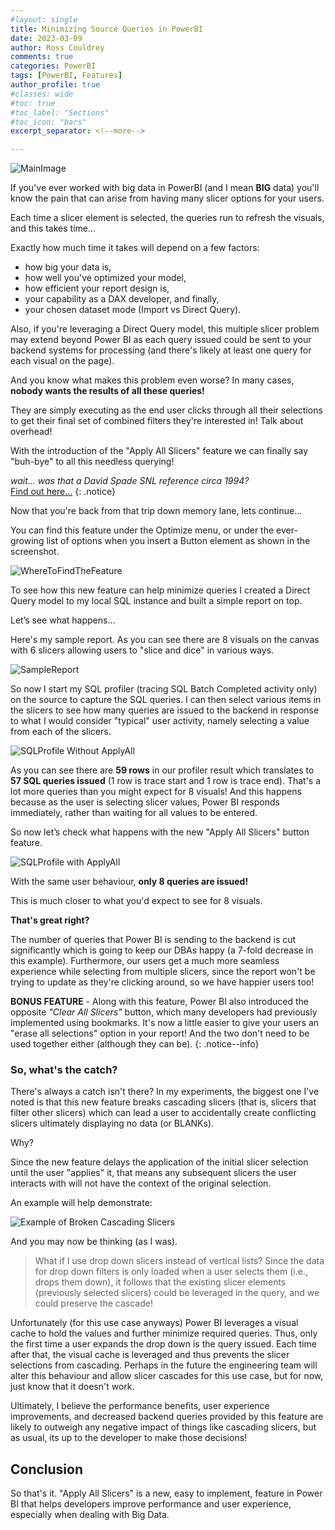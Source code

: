 ```yaml
---
#layout: single
title: Minimizing Source Queries in PowerBI
date: 2023-03-09
author: Ross Couldrey
comments: true
categories: PowerBI
tags: [PowerBI, Features]
author_profile: true
#classes: wide
#toc: true
#toc_label: "Sections"
#toc_icon: "bars"
excerpt_separator: <!--more-->

---
```

![MainImage](/assets/images/MinSourceQuery/MinimizeSourceQueries_TitlePage.png)

If you've ever worked with big data in PowerBI (and I mean __BIG__ data) you'll know the pain that can arise from having many slicer options for your users.

Each time a slicer element is selected, the queries run to refresh the visuals, and this takes time...

Exactly how much time it takes will depend on a few factors: 
- how big your data is, 
- how well you've optimized your model,
- how efficient your report design is, 
- your capability as a DAX developer, and finally, 
- your chosen dataset mode (Import vs Direct Query). 

Also, if you're leveraging a Direct Query model, this multiple slicer problem may extend beyond Power BI as each query issued could be sent to your backend systems for processing (and there's likely at least one query for each visual on the page).

And you know what makes this problem even worse? 
In many cases, __nobody wants the results of all these queries!__

They are simply executing as the end user clicks through all their selections to get their final set of combined filters they're interested in! Talk about overhead!

With the introduction of the "Apply All Slicers" feature we can finally say "buh-bye" to all this needless querying! 

*wait... was that a David Spade SNL reference circa 1994?*<br>[Find out here...](https://youtu.be/wg5lIpQkoOg)
{: .notice}

Now that you're back from that trip down memory lane, lets continue...

You can find this feature under the Optimize menu, or under the ever-growing list of options when you insert a Button element as shown in the screenshot.

![WhereToFindTheFeature](\assets\images\MinSourceQuery\ApplyAllSlicersOptions.png)

To see how this new feature can help minimize queries I created a Direct Query model to my local SQL instance and built a simple report on top. 

Let’s see what happens...

Here's my sample report. As you can see there are 8 visuals on the canvas with 6 slicers allowing users to "slice and dice" in various ways.

![SampleReport](\assets\images\MinSourceQuery\Report.png)

So now I start my SQL profiler (tracing SQL Batch Completed activity only) on the source to capture the SQL queries. I can then select various items in the slicers to see how many queries are issued to the backend in response to what I would consider "typical" user activity, namely selecting a value from each of the slicers.

 ![SQLProfile Without ApplyAll](\assets\images\MinSourceQuery\QueriesWOapplyall.png)
 
As you can see there are **59 rows** in our profiler result which translates to **57 SQL queries issued** (1 row is trace start and 1 row is trace end).
That's a lot more queries than you might expect for 8 visuals! And this happens because as the user is selecting slicer values, Power BI responds immediately, rather than waiting for all values to be entered.

So now let’s check what happens with the new "Apply All Slicers" button feature.

![SQLProfile with ApplyAll](\assets\images\MinSourceQuery\QueriesWapplyall.png)
 
With the same user behaviour, **only 8 queries are issued!** 

This is much closer to what you'd expect to see for 8 visuals.

**That's great right?**

The number of queries that Power BI is sending to the backend is cut significantly which is going to keep our DBAs happy (a 7-fold decrease in this example). Furthermore, our users get a much more seamless experience while selecting from multiple slicers, since the report won't be trying to update as they're clicking around, so we have happier users too!

__BONUS FEATURE__ - Along with this feature, Power BI also introduced the opposite _"Clear All Slicers"_ button, which many developers had previously implemented using bookmarks. It's now a little easier to give your users an "erase all selections" option in your report! And the two don't need to be used together either (although they can be).
{: .notice--info}


### **So, what's the catch?**
There's always a catch isn't there? In my experiments, the biggest one I've noted is that this new feature breaks cascading slicers (that is, slicers that filter other slicers) which can lead a user to accidentally create conflicting slicers ultimately displaying no data (or BLANKs).

Why?

Since the new feature delays the application of the initial slicer selection until the user "applies" it, that means any subsequent slicers the user interacts with will not have the context of the original selection.

An example will help demonstrate:

![Example of Broken Cascading Slicers](\assets\images\MinSourceQuery\cascadingSlicers.png)
 

And you may now be thinking (as I was). 


>What if I use drop down slicers instead of vertical lists? Since the data for drop down filters is only loaded when a user selects them (i.e., drops them down), it follows that the existing slicer elements (previously selected slicers) could be leveraged in the query, and we could preserve the cascade!


Unfortunately (for this use case anyways) Power BI leverages a visual cache to hold the values and further minimize required queries. Thus, only the first time a user expands the drop down is the query issued. Each time after that, the visual cache is leveraged and thus prevents the slicer selections from cascading. Perhaps in the future the engineering team will alter this behaviour and allow slicer cascades for this use case, but for now, just know that it doesn't work.

Ultimately, I believe the performance benefits, user experience improvements, and decreased backend queries provided by this feature are likely to outweigh any negative impact of things like cascading slicers, but as usual, its up to the developer to make those decisions!

## Conclusion
So that's it. "Apply All Slicers" is a new, easy to implement, feature in Power BI that helps developers improve performance and user experience, especially when dealing with Big Data.
